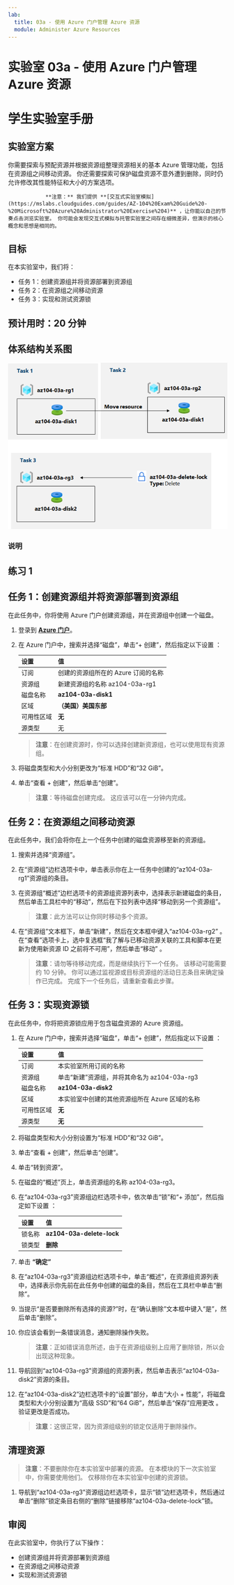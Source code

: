```yaml
---
lab:
  title: 03a - 使用 Azure 门户管理 Azure 资源
  module: Administer Azure Resources
---
```


# 实验室 03a - 使用 Azure 门户管理 Azure 资源
# 学生实验室手册

## 实验室方案

你需要探索与预配资源并根据资源组整理资源相关的基本 Azure 管理功能，包括在资源组之间移动资源。 你还需要探索可保护磁盘资源不意外遭到删除，同时仍允许修改其性能特征和大小的方案选项。

                **注意：** 我们提供 **[交互式实验室模拟](https://mslabs.cloudguides.com/guides/AZ-104%20Exam%20Guide%20-%20Microsoft%20Azure%20Administrator%20Exercise%204)** ，让你能以自己的节奏点击浏览实验室。 你可能会发现交互式模拟与托管实验室之间存在细微差异，但演示的核心概念和思想是相同的。 

## 目标

在本实验室中，我们将：

+ 任务 1：创建资源组并将资源部署到资源组
+ 任务 2：在资源组之间移动资源
+ 任务 3：实现和测试资源锁

## 预计用时：20 分钟

## 体系结构关系图

![image](../media/lab03a.png)

### 说明

## 练习 1

## 任务 1：创建资源组并将资源部署到资源组

在此任务中，你将使用 Azure 门户创建资源组，并在资源组中创建一个磁盘。

1. 登录到 [**Azure 门户**](http://portal.azure.com)。

1. 在 Azure 门户中，搜索并选择“磁盘”，单击“+ 创建”，然后指定以下设置 ：

    |设置|值|
    |---|---|
    |订阅| 创建的资源组所在的 Azure 订阅的名称 |
    |资源组| 新建资源组的名称 az104-03a-rg1 |
    |磁盘名称| **az104-03a-disk1** |
    |区域| **（美国）美国东部** |
    |可用性区域| **无** |
    |源类型| 无  |

    >**注意**：在创建资源时，你可以选择创建新资源组，也可以使用现有资源组。

1. 将磁盘类型和大小分别更改为“标准 HDD”和“32 GiB”。

1. 单击“查看 + 创建”，然后单击“创建”。

    >**注意**：等待磁盘创建完成。 这应该可以在一分钟内完成。

## 任务 2：在资源组之间移动资源 

在此任务中，我们会将你在上一个任务中创建的磁盘资源移至新的资源组。 

1. 搜索并选择“资源组”。 

1. 在“资源组”边栏选项卡中，单击表示你在上一任务中创建的“az104-03a-rg1”资源组的条目。

1. 在资源组“概述”边栏选项卡的资源组资源列表中，选择表示新建磁盘的条目，然后单击工具栏中的“移动”，然后在下拉列表中选择“移动到另一个资源组”。

    >**注意**：此方法可以让你同时移动多个资源。 

1. 在“资源组”文本框下，单击“新建”，然后在文本框中键入“az104-03a-rg2”  。 在“查看”选项卡上，选中复选框“我了解与已移动资源关联的工具和脚本在更新为使用新资源 ID 之前将不可用”，然后单击“移动” 。

    >**注意**：请勿等待移动完成，而是继续执行下一个任务。 该移动可能需要约 10 分钟。 你可以通过监视源或目标资源组的活动日志条目来确定操作已完成。 完成下一个任务后，请重新查看此步骤。

## 任务 3：实现资源锁

在此任务中，你将把资源锁应用于包含磁盘资源的 Azure 资源组。

1. 在 Azure 门户中，搜索并选择“磁盘”，单击“+ 创建”，然后指定以下设置 ：

    |设置|值|
    |---|---|
    |订阅| 本实验室所用订阅的名称 |
    |资源组| 单击“新建”资源组，并将其命名为 az104-03a-rg3  |
    |磁盘名称| **az104-03a-disk2** |
    |区域| 本实验室中创建的其他资源组所在 Azure 区域的名称 |
    |可用性区域| **无** |
    |源类型| **无** |

1. 将磁盘类型和大小分别设置为“标准 HDD”和“32 GiB”。

1. 单击“查看 + 创建”，然后单击“创建”。

1. 单击“转到资源”。

1. 在磁盘的“概述”页上，单击资源组的名称 az104-03a-rg3。

1. 在“az104-03a-rg3”资源组边栏选项卡中，依次单击“锁”和“+ 添加”，然后指定如下设置  ：

    |设置|值|
    |---|---|
    |锁名称| **az104-03a-delete-lock** |
    |锁类型| **删除** |
    
1. 单击 **“确定”**    

1. 在“az104-03a-rg3”资源组边栏选项卡中，单击“概述”，在资源组资源列表中，选择表示你先前在此任务中创建的磁盘的条目，然后在工具栏中单击“删除”。 

1. 当提示“是否要删除所有选择的资源?”时，在“确认删除”文本框中键入“是”，然后单击“删除”。

1. 你应该会看到一条错误消息，通知删除操作失败。 

    >**注意**：正如错误消息所述，由于在资源组级别上应用了删除锁，所以会出现这种现象。

1. 导航回到“az104-03a-rg3”资源组的资源列表，然后单击表示“az104-03a-disk2”资源的条目。 

1. 在“az104-03a-disk2”边栏选项卡的“设置”部分，单击“大小 + 性能”，将磁盘类型和大小分别设置为“高级 SSD”和“64 GiB”，然后单击“保存”应用更改     。 验证更改是否成功。

    >**注意**：这很正常，因为资源组级别的锁定仅适用于删除操作。 

## 清理资源

   >**注意**：不要删除你在本实验室中部署的资源。 在本模块的下一次实验室中，你需要使用他们。 仅移除你在本实验室中创建的资源锁。

1. 导航到“az104-03a-rg3”资源组边栏选项卡，显示“锁”边栏选项卡，然后通过单击“删除”锁定条目右侧的“删除”链接移除“az104-03a-delete-lock”锁。

## 审阅

在此实验室中，你执行了以下操作：

- 创建资源组并将资源部署到资源组
- 在资源组之间移动资源
- 实现和测试资源锁
